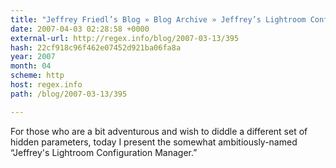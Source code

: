 ```yaml
---
title: "Jeffrey Friedl’s Blog » Blog Archive » Jeffrey’s Lightroom Configuration Manager"
date: 2007-04-03 02:28:58 +0000
external-url: http://regex.info/blog/2007-03-13/395
hash: 22cf918c96f462e07452d921ba06fa8a
year: 2007
month: 04
scheme: http
host: regex.info
path: /blog/2007-03-13/395

---
```


For those who are a bit adventurous and wish to diddle a different set of hidden parameters, today I present the somewhat ambitiously-named “Jeffrey's Lightroom Configuration Manager.”
